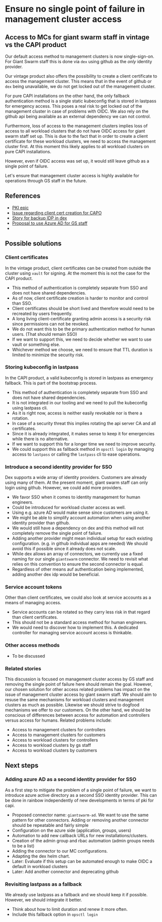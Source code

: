 # Ensure no single point of failure in management cluster access

## Access to MCs for giant swarm staff in vintage vs the CAPI product

Our default access method to management clusters is now single-sign-on.
For Giant Swarm staff this is done via `dex` using github as the _only_ identity provider. 

Our vintage product also offers the possibility to create a client certificate to access the management cluster.
This means that in the event of github or `dex` being unavailable, we do not get locked out of the management cluster.

For pure CAPI installations on the other hand, the only fallback authentication method is a single static kubeconfig that is stored in lastpass for emergency access.
This poses a real risk to get locked out of the management cluster in case of problems with OIDC.
We also rely on the github api being available as an external dependency we can not control.

Furthermore, loss of access to the management clusters implies loss of access to all workload clusters that do not have OIDC access for giant swarm staff set up.
This is due to the fact that in order to create a client certificate for these workload clusters, we need to access the management cluster first.
At this moment this likely applies to all workload clusters on pure CAPI installations.

However, even if OIDC access was set up, it would still leave github as a single point of failure.

Let's ensure that management cluster access is highly available for operations through GS staff in the future.

## References

- [PKI epic](https://github.com/giantswarm/giantswarm/issues/15981)
- [Issue regarding client cert creation for CAPO ](https://github.com/giantswarm/giantswarm/issues/21740)
- [Story for backup IDP in dex](https://github.com/giantswarm/roadmap/issues/603)
- [Proposal to use Azure AD for GS staff](https://github.com/giantswarm/giantswarm/issues/21627)
- 

## Possible solutions

### Client certificates

In the vintage product, client certificates can be created from outside the cluster using `vault` for signing.
At the moment this is not the case for the CAPI product.

- This method of authentication is completely separate from SSO and does not have shared dependencies.
- As of now, client certificate creation is harder to monitor and control than SSO.
- Client certificates should be short lived and therefore would need to be recreated by users frequently.
- A long living client-certificate granting admin access is a security risk since permissions can not be revoked.
- We do not want this to be the primary authentication method for human users. (That should remain SSO)
- If we want to support this, we need to decide whether we want to use vault or something else.
- Whichever method we choose, we need to ensure that TTL duration is limited to minimize the security risk. 

### Storing kubeconfig in lastpass

In the CAPI product, a valid kubeconfig is stored in lastpass as emergency fallback. This is part of the bootstrap process.

- This method of authentication is completely separate from SSO and does not have shared dependencies.
- It is not integrated in our tooling and we need to pull the kubeconfig using lastpass cli.
- As it is right now, access is neither easily revokable nor is there a rotation. 
- In case of a security threat this implies rotating the api server CA and all certificates.
- Since it is already integrated, it makes sense to keep it for emergencies while there is no alternative.
- If we want to support this for a longer time we need to improve security.
- We could support this as fallback method in `opsctl login` by managing access to `lastpass` or calling the `lastpass` cli to ease operations.

### Introduce a second identity provider for SSO

Dex supports a wide array of identity providers. Customers are already using many of them. At the present moment, giant swarm staff can only login using github.
However, we could add more providers.

- We favor SSO when it comes to identity management for human engineers.
- Could be introduced for workload cluster access as well.
- Using e.g. azure AD would make sense since customers are using it.
- We might be able to simplify account automation when using another identity provider than github.
- We would still have a dependency on dex and this method will not completely remove the single point of failure.
- Adding another provider might mean individual setup for each existing configuration. (e.g. in github individual apps are needed) We should avoid this if possible since it already does not scale.
- While dex allows an array of connectors, we currently use a fixed naming for our single `giantswarm` connector. We need to revisit what relies on this convention to ensure the second connector is equal.
- Regardless of other means auf authentication being implemented, adding another dex idp would be beneficial.

### Service account tokens

Other than client certificates, we could also look at service accounts as a means of managing access.

- Service accounts can be rotated so they carry less risk in that regard than client certificates.
- This should not be a standard access method for human engineers.
- We would need to discover how to implement this. A dedicated controller for managing service account access is thinkable.

### Other access methods

- To be discussed

### Related stories

This discussion is focused on management cluster access by GS staff and removing the single point of failure here should remain the goal.
However, our chosen solution for other access related problems has impact on the issue of management cluster access by giant swarm staff. We should aim to resuse the same mechanisms for workload clusters and management clusters as much as possible. Likewise we should strive to dogfood mechanisms we offer to our customers.
On the other hand, we should be conscious of differences between access for automation and controllers versus access for humans. 
Related problems include:

- Access to management clusters for controllers
- Access to management clusters for customers
- Access to workload clusters for controllers
- Access to workload clusters by gs staff
- Access to workload clusters by customers

## Next steps

### Adding azure AD as a second identity provider for SSO

As a first step to mitigate the problem of a single point of failure, we want to introduce azure active directory as a second SSO identity provider.
This can be done in rainbow independently of new developments in terms of pki for capi.

- Proposed connector name: `giantswarm-ad`. We want to use the same pattern for other connectors. Adding or removing another connector should be repeatable and fairly simple
- Configuration on the azure side (application, groups, users)
- Automation to add new callback URLs for new installations/clusters.
- Creation of the admin group and rbac automation (admin groups needs to be a list)
- Adding the connector to our MC configurations.
- Adapting the dex helm chart.
- Later: Evaluate if this setup can be automated enough to make OIDC a default in workload clusters
- Later: Add another connector and deprecating github


### Revisiting lastpass as a fallback

We already use lastpass as a fallback and we should keep it if possible. However, we should integrate it better.

- Think about how to limit duration and renew it more often.
- Include this fallback option in `opsctl login`

